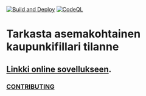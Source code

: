 [![Build and Deploy](https://github.com/JoniRinta-Kahila/kaupunkifillari/actions/workflows/BuildAndDeploy.yml/badge.svg)](https://github.com/JoniRinta-Kahila/kaupunkifillari/actions/workflows/BuildAndDeploy.yml)
[![CodeQL](https://github.com/JoniRinta-Kahila/kaupunkifillari/actions/workflows/codeql-analysis.yml/badge.svg)](https://github.com/JoniRinta-Kahila/kaupunkifillari/actions/workflows/codeql-analysis.yml)

# Tarkasta asemakohtainen kaupunkifillari tilanne

## [Linkki online sovellukseen](https://jonirinta-kahila.github.io/kaupunkifillari/).

### [CONTRIBUTING](https://github.com/JoniRinta-Kahila/kaupunkifillari/blob/master/CONTRIBUTING.md)


